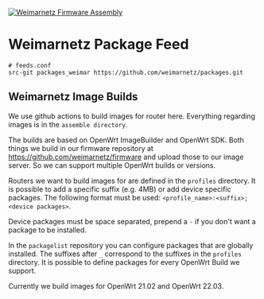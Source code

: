 [![Weimarnetz Firmware Assembly](https://github.com/weimarnetz/packages/actions/workflows/assemblefirmware.yml/badge.svg)](https://github.com/weimarnetz/packages/actions/workflows/assemblefirmware.yml)

# Weimarnetz Package Feed 

    # feeds.conf
    src-git packages_weimar https://github.com/weimarnetz/packages.git

## Weimarnetz Image Builds

We use github actions to build images for router here. Everything regarding images is in the `assemble directory`.

The builds are based on OpenWrt ImageBuilder and OpenWrt SDK. Both things we build in our firmware repository at https://github.com/weimarnetz/firmware and upload those to our image server. So we can support multiple OpenWrt builds or versions.

Routers we want to build images for are defined in the `profiles` directory. It is possible to add a specific suffix (e.g. 4MB) or add device specific packages. The following format must be used: `<profile_name>:<suffix>;<device packages>`.

Device packages must be space separated, prepend a `-` if you don't want a package to be installed.

In the `packagelist` repository you can configure packages that are globally installed. The suffixes after `_` correspond to the suffixes in the `profiles` directory. It is possible to define packages for every OpenWrt Build we support.

Currently we build images for OpenWrt 21.02 and OpenWrt 22.03.
